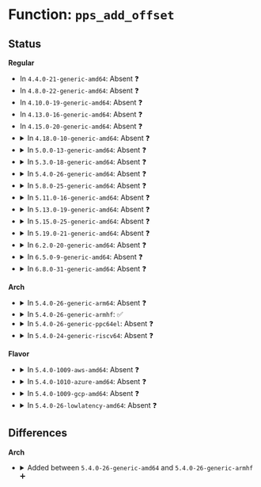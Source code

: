 # Function: <code>pps_add_offset</code>

## Status
<b>Regular</b>
<ul>
<li>
In <code>4.4.0-21-generic-amd64</code>: Absent ❓
</li>
<li>
In <code>4.8.0-22-generic-amd64</code>: Absent ❓
</li>
<li>
In <code>4.10.0-19-generic-amd64</code>: Absent ❓
</li>
<li>
In <code>4.13.0-16-generic-amd64</code>: Absent ❓
</li>
<li>
In <code>4.15.0-20-generic-amd64</code>: Absent ❓
</li>
<li>
<details>
<summary>In <code>4.18.0-10-generic-amd64</code>: Absent ❓</summary>

```json
{
  "name": "pps_add_offset",
  "collision_type": "Unique Static",
  "inline_type": "Full",
  "funcs": [
    {
      "addr": 18446744071587096317,
      "name": "pps_add_offset",
      "external": false,
      "loc": "drivers/pps/kapi.c:41",
      "file": "drivers/pps/kapi.c",
      "inline": "not declared, inlined",
      "caller_inline": [
        "drivers/pps/kapi.c:pps_event",
        "drivers/pps/kapi.c:pps_event"
      ],
      "caller_func": []
    }
  ],
  "symbols": []
}
```
</details>
</li>
<li>
<details>
<summary>In <code>5.0.0-13-generic-amd64</code>: Absent ❓</summary>

```json
{
  "name": "pps_add_offset",
  "collision_type": "Unique Static",
  "inline_type": "Full",
  "funcs": [
    {
      "addr": 18446744071587273501,
      "name": "pps_add_offset",
      "external": false,
      "loc": "drivers/pps/kapi.c:41",
      "file": "drivers/pps/kapi.c",
      "inline": "not declared, inlined",
      "caller_inline": [
        "drivers/pps/kapi.c:pps_event",
        "drivers/pps/kapi.c:pps_event"
      ],
      "caller_func": []
    }
  ],
  "symbols": []
}
```
</details>
</li>
<li>
<details>
<summary>In <code>5.3.0-18-generic-amd64</code>: Absent ❓</summary>

```json
{
  "name": "pps_add_offset",
  "collision_type": "Unique Static",
  "inline_type": "Full",
  "funcs": [
    {
      "addr": 18446744071587542932,
      "name": "pps_add_offset",
      "external": false,
      "loc": "drivers/pps/kapi.c:27",
      "file": "drivers/pps/kapi.c",
      "inline": "not declared, inlined",
      "caller_inline": [
        "drivers/pps/kapi.c:pps_event",
        "drivers/pps/kapi.c:pps_event"
      ],
      "caller_func": []
    }
  ],
  "symbols": []
}
```
</details>
</li>
<li>
<details>
<summary>In <code>5.4.0-26-generic-amd64</code>: Absent ❓</summary>

```json
{
  "name": "pps_add_offset",
  "collision_type": "Unique Static",
  "inline_type": "Full",
  "funcs": [
    {
      "addr": 18446744071587745700,
      "name": "pps_add_offset",
      "external": false,
      "loc": "drivers/pps/kapi.c:27",
      "file": "drivers/pps/kapi.c",
      "inline": "not declared, inlined",
      "caller_inline": [
        "drivers/pps/kapi.c:pps_event",
        "drivers/pps/kapi.c:pps_event"
      ],
      "caller_func": []
    }
  ],
  "symbols": []
}
```
</details>
</li>
<li>
<details>
<summary>In <code>5.8.0-25-generic-amd64</code>: Absent ❓</summary>

```json
{
  "name": "pps_add_offset",
  "collision_type": "Unique Static",
  "inline_type": "Full",
  "funcs": [
    {
      "addr": 18446744071588590965,
      "name": "pps_add_offset",
      "external": false,
      "loc": "drivers/pps/kapi.c:27",
      "file": "drivers/pps/kapi.c",
      "inline": "not declared, inlined",
      "caller_inline": [
        "drivers/pps/kapi.c:pps_event",
        "drivers/pps/kapi.c:pps_event"
      ],
      "caller_func": []
    }
  ],
  "symbols": []
}
```
</details>
</li>
<li>
<details>
<summary>In <code>5.11.0-16-generic-amd64</code>: Absent ❓</summary>

```json
{
  "name": "pps_add_offset",
  "collision_type": "Unique Static",
  "inline_type": "Full",
  "funcs": [
    {
      "addr": 18446744071588614229,
      "name": "pps_add_offset",
      "external": false,
      "loc": "drivers/pps/kapi.c:27",
      "file": "drivers/pps/kapi.c",
      "inline": "not declared, inlined",
      "caller_inline": [
        "drivers/pps/kapi.c:pps_event",
        "drivers/pps/kapi.c:pps_event"
      ],
      "caller_func": []
    }
  ],
  "symbols": []
}
```
</details>
</li>
<li>
<details>
<summary>In <code>5.13.0-19-generic-amd64</code>: Absent ❓</summary>

```json
{
  "name": "pps_add_offset",
  "collision_type": "Unique Static",
  "inline_type": "Full",
  "funcs": [
    {
      "addr": 18446744071588499157,
      "name": "pps_add_offset",
      "external": false,
      "loc": "drivers/pps/kapi.c:27",
      "file": "drivers/pps/kapi.c",
      "inline": "not declared, inlined",
      "caller_inline": [
        "drivers/pps/kapi.c:pps_event",
        "drivers/pps/kapi.c:pps_event"
      ],
      "caller_func": []
    }
  ],
  "symbols": []
}
```
</details>
</li>
<li>
<details>
<summary>In <code>5.15.0-25-generic-amd64</code>: Absent ❓</summary>

```json
{
  "name": "pps_add_offset",
  "collision_type": "Unique Static",
  "inline_type": "Full",
  "funcs": [
    {
      "addr": 18446744071589167861,
      "name": "pps_add_offset",
      "external": false,
      "loc": "drivers/pps/kapi.c:27",
      "file": "drivers/pps/kapi.c",
      "inline": "not declared, inlined",
      "caller_inline": [
        "drivers/pps/kapi.c:pps_event",
        "drivers/pps/kapi.c:pps_event"
      ],
      "caller_func": []
    }
  ],
  "symbols": []
}
```
</details>
</li>
<li>
<details>
<summary>In <code>5.19.0-21-generic-amd64</code>: Absent ❓</summary>

```json
{
  "name": "pps_add_offset",
  "collision_type": "Unique Static",
  "inline_type": "Full",
  "funcs": [
    {
      "addr": 18446744071590622910,
      "name": "pps_add_offset",
      "external": false,
      "loc": "drivers/pps/kapi.c:27",
      "file": "drivers/pps/kapi.c",
      "inline": "not declared, inlined",
      "caller_inline": [
        "drivers/pps/kapi.c:pps_event",
        "drivers/pps/kapi.c:pps_event"
      ],
      "caller_func": []
    }
  ],
  "symbols": []
}
```
</details>
</li>
<li>
<details>
<summary>In <code>6.2.0-20-generic-amd64</code>: Absent ❓</summary>

```json
{
  "name": "pps_add_offset",
  "collision_type": "Unique Static",
  "inline_type": "Full",
  "funcs": [
    {
      "addr": 18446744071592285387,
      "name": "pps_add_offset",
      "external": false,
      "loc": "drivers/pps/kapi.c:27",
      "file": "drivers/pps/kapi.c",
      "inline": "not declared, inlined",
      "caller_inline": [
        "drivers/pps/kapi.c:pps_event",
        "drivers/pps/kapi.c:pps_event"
      ],
      "caller_func": []
    }
  ],
  "symbols": []
}
```
</details>
</li>
<li>
<details>
<summary>In <code>6.5.0-9-generic-amd64</code>: Absent ❓</summary>

```json
{
  "name": "pps_add_offset",
  "collision_type": "Unique Static",
  "inline_type": "Full",
  "funcs": [
    {
      "addr": 18446744071592709899,
      "name": "pps_add_offset",
      "external": false,
      "loc": "drivers/pps/kapi.c:27",
      "file": "drivers/pps/kapi.c",
      "inline": "not declared, inlined",
      "caller_inline": [
        "drivers/pps/kapi.c:pps_event",
        "drivers/pps/kapi.c:pps_event"
      ],
      "caller_func": []
    }
  ],
  "symbols": []
}
```
</details>
</li>
<li>
<details>
<summary>In <code>6.8.0-31-generic-amd64</code>: Absent ❓</summary>

```json
{
  "name": "pps_add_offset",
  "collision_type": "Unique Static",
  "inline_type": "Full",
  "funcs": [
    {
      "addr": 18446744071593456043,
      "name": "pps_add_offset",
      "external": false,
      "loc": "drivers/pps/kapi.c:27",
      "file": "drivers/pps/kapi.c",
      "inline": "not declared, inlined",
      "caller_inline": [
        "drivers/pps/kapi.c:pps_event",
        "drivers/pps/kapi.c:pps_event"
      ],
      "caller_func": []
    }
  ],
  "symbols": []
}
```
</details>
</li>
</ul>
<b>Arch</b>
<ul>
<li>
<details>
<summary>In <code>5.4.0-26-generic-arm64</code>: Absent ❓</summary>

```json
{
  "name": "pps_add_offset",
  "collision_type": "Unique Static",
  "inline_type": "Full",
  "funcs": [
    {
      "addr": 18446603336500930668,
      "name": "pps_add_offset",
      "external": false,
      "loc": "drivers/pps/kapi.c:27",
      "file": "drivers/pps/kapi.c",
      "inline": "not declared, inlined",
      "caller_inline": [
        "drivers/pps/kapi.c:pps_event",
        "drivers/pps/kapi.c:pps_event"
      ],
      "caller_func": []
    }
  ],
  "symbols": []
}
```
</details>
</li>
<li>
<details>
<summary>In <code>5.4.0-26-generic-armhf</code>: ✅</summary>

```c
void pps_add_offset(struct pps_ktime * ts, struct pps_ktime * offset)
```

```json
{
  "name": "pps_add_offset",
  "collision_type": "Unique Static",
  "inline_type": "No",
  "funcs": [
    {
      "addr": 3233440252,
      "name": "pps_add_offset",
      "external": false,
      "loc": "drivers/pps/kapi.c:27",
      "file": "drivers/pps/kapi.c",
      "inline": "seen, unknown",
      "caller_inline": [],
      "caller_func": [
        "drivers/pps/kapi.c:pps_event",
        "drivers/pps/kapi.c:pps_event"
      ]
    }
  ],
  "symbols": [
    {
      "addr": 3233440252,
      "name": "pps_add_offset",
      "section": ".text",
      "bind": "STB_LOCAL",
      "size": 160
    }
  ]
}
```
</details>
</li>
<li>
<details>
<summary>In <code>5.4.0-26-generic-ppc64el</code>: Absent ❓</summary>

```json
{
  "name": "pps_add_offset",
  "collision_type": "Unique Static",
  "inline_type": "Full",
  "funcs": [
    {
      "addr": 13835058055294385272,
      "name": "pps_add_offset",
      "external": false,
      "loc": "drivers/pps/kapi.c:27",
      "file": "drivers/pps/kapi.c",
      "inline": "not declared, inlined",
      "caller_inline": [
        "drivers/pps/kapi.c:pps_event",
        "drivers/pps/kapi.c:pps_event"
      ],
      "caller_func": []
    }
  ],
  "symbols": []
}
```
</details>
</li>
<li>
<details>
<summary>In <code>5.4.0-24-generic-riscv64</code>: Absent ❓</summary>

```json
{
  "name": "pps_add_offset",
  "collision_type": "Unique Static",
  "inline_type": "Full",
  "funcs": [
    {
      "addr": 18446743936277697152,
      "name": "pps_add_offset",
      "external": false,
      "loc": "drivers/pps/kapi.c:27",
      "file": "drivers/pps/kapi.c",
      "inline": "not declared, inlined",
      "caller_inline": [
        "drivers/pps/kapi.c:pps_event",
        "drivers/pps/kapi.c:pps_event"
      ],
      "caller_func": []
    }
  ],
  "symbols": []
}
```
</details>
</li>
</ul>
<b>Flavor</b>
<ul>
<li>
<details>
<summary>In <code>5.4.0-1009-aws-amd64</code>: Absent ❓</summary>

```json
{
  "name": "pps_add_offset",
  "collision_type": "Unique Static",
  "inline_type": "Full",
  "funcs": [
    {
      "addr": 18446744071587386644,
      "name": "pps_add_offset",
      "external": false,
      "loc": "drivers/pps/kapi.c:27",
      "file": "drivers/pps/kapi.c",
      "inline": "not declared, inlined",
      "caller_inline": [
        "drivers/pps/kapi.c:pps_event",
        "drivers/pps/kapi.c:pps_event"
      ],
      "caller_func": []
    }
  ],
  "symbols": []
}
```
</details>
</li>
<li>
<details>
<summary>In <code>5.4.0-1010-azure-amd64</code>: Absent ❓</summary>

```json
{
  "name": "pps_add_offset",
  "collision_type": "Unique Static",
  "inline_type": "Full",
  "funcs": [
    {
      "addr": 18446744071587154852,
      "name": "pps_add_offset",
      "external": false,
      "loc": "drivers/pps/kapi.c:27",
      "file": "drivers/pps/kapi.c",
      "inline": "not declared, inlined",
      "caller_inline": [
        "drivers/pps/kapi.c:pps_event",
        "drivers/pps/kapi.c:pps_event"
      ],
      "caller_func": []
    }
  ],
  "symbols": []
}
```
</details>
</li>
<li>
<details>
<summary>In <code>5.4.0-1009-gcp-amd64</code>: Absent ❓</summary>

```json
{
  "name": "pps_add_offset",
  "collision_type": "Unique Static",
  "inline_type": "Full",
  "funcs": [
    {
      "addr": 18446744071587701844,
      "name": "pps_add_offset",
      "external": false,
      "loc": "drivers/pps/kapi.c:27",
      "file": "drivers/pps/kapi.c",
      "inline": "not declared, inlined",
      "caller_inline": [
        "drivers/pps/kapi.c:pps_event",
        "drivers/pps/kapi.c:pps_event"
      ],
      "caller_func": []
    }
  ],
  "symbols": []
}
```
</details>
</li>
<li>
<details>
<summary>In <code>5.4.0-26-lowlatency-amd64</code>: Absent ❓</summary>

```json
{
  "name": "pps_add_offset",
  "collision_type": "Unique Static",
  "inline_type": "Full",
  "funcs": [
    {
      "addr": 18446744071587814916,
      "name": "pps_add_offset",
      "external": false,
      "loc": "drivers/pps/kapi.c:27",
      "file": "drivers/pps/kapi.c",
      "inline": "not declared, inlined",
      "caller_inline": [
        "drivers/pps/kapi.c:pps_event",
        "drivers/pps/kapi.c:pps_event"
      ],
      "caller_func": []
    }
  ],
  "symbols": []
}
```
</details>
</li>
</ul>

## Differences
<b>Arch</b>
<ul>
<li>
<details>
<summary>Added between <code>5.4.0-26-generic-amd64</code> and <code>5.4.0-26-generic-armhf</code> ➕</summary>

```c
void pps_add_offset(struct pps_ktime * ts, struct pps_ktime * offset)
```
</details>
</li>
</ul>
